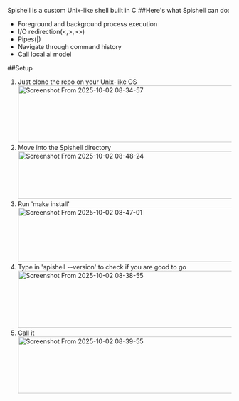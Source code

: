 Spishell is a custom Unix-like shell built in C 
##Here's what Spishell can do:

* Foreground and background process execution
* I/O redirection(<,>,>>)
* Pipes(|)
* Navigate through command history
* Call local ai model


##Setup

1. Just clone the repo on your Unix-like OS
   <img width="808" height="128" alt="Screenshot From 2025-10-02 08-34-57" src="https://github.com/user-attachments/assets/85325d5f-f186-4b4a-aff5-fec65e83bbe7" />
2. Move into the Spishell directory
   <img width="821" height="107" alt="Screenshot From 2025-10-02 08-48-24" src="https://github.com/user-attachments/assets/f31fd1fd-1bf1-4f12-9bd4-dcc7130a0f17" />
4. Run 'make install'
   <img width="836" height="122" alt="Screenshot From 2025-10-02 08-47-01" src="https://github.com/user-attachments/assets/00486124-497c-4c4e-b0c7-f3e21754df80" />
5. Type in 'spishell --version' to check if you are good to go
   <img width="808" height="128" alt="Screenshot From 2025-10-02 08-38-55" src="https://github.com/user-attachments/assets/04e484bd-304a-4ddd-aa47-b3ccf49757e0" />
6. Call it
   <img width="808" height="128" alt="Screenshot From 2025-10-02 08-39-55" src="https://github.com/user-attachments/assets/fc0dc68c-406a-4ea0-8829-9961e7770090" />





